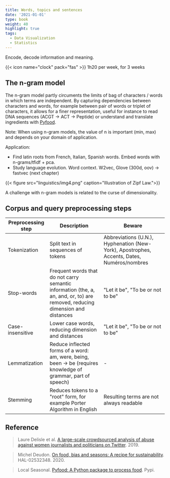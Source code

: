 ```yaml
---
title: Words, topics and sentences
date: '2021-01-01'
type: book
weight: 40
highlight: true
tags:
  - Data Visualization
  - Statistics
---
```


Encode, decode information and meaning.

<!--more-->

{{< icon name="clock" pack="fas" >}} 1h20 per week, for 3 weeks

## The n-gram model

The n-gram model partly circuments the limits of bag of characters / words in which terms are independent. 
By capturing dependencies between characters and words, for example between pair of words or triplet of characters, it allows for a finer representation, useful for instance to read DNA sequences (ACGT -> ACT -> Peptide) or understand and translate ingredients with [Pyfood](https://pyfood.readthedocs.io/en/latest/).

Note: When using n-gram models, the value of n is important (min, max) and depends on your domain of application.

Application:
- Find latin roots from French, Italian, Spanish words. Embed words with n-grams/tfidf + pca.
- Study language evolution. Word context. W2vec, Glove (300d, oov) → fastvec (next chapter)

{{< figure src="linguistics/img4.png" caption="Illustration of Zipf Law.">}}

A challenge with n-gram models is related to the curse of dimensionality.

## Corpus and query preprocessing steps

| Preprocessing step  | Description | Beware |
| -----------         | -           | - |
| Tokenization        | Split text in sequences of tokens | Abbreviations (U.N.), Hyphenation (New-York), Apostrophes, Accents, Dates, Numéros/nombres |
| Stop-words          | Frequent words that do not carry semantic information (the, a, an, and, or, to) are removed, reducing dimension and distances | "Let it be", "To be or not to be" |
| Case-insensitive    | Lower case words, reducing dimension and distances | "Let it be", "To be or not to be" |
| Lemmatization       | Reduce inflected forms of a word: am, were, being, been -> be (requires knowledge of grammar, part of speech) | - |
| Stemming            | Reduces tokens to a "root" form, for example Porter Algorithm in English | Resulting terms are not always readable |

## Reference

> Laure Delisle et al. [A large-scale crowdsourced analysis of abuse against women journalists and politicians on Twitter](https://arxiv.org/abs/1902.03093). 2019.

> Michel Deudon. [On food, bias and seasons: A recipe for sustainability](https://hal.archives-ouvertes.fr/hal-02532348). HAL-02532348. 2020.

> Local Seasonal. [Pyfood: A Python package to process food](https://pyfood.readthedocs.io/en/latest/). Pypi.